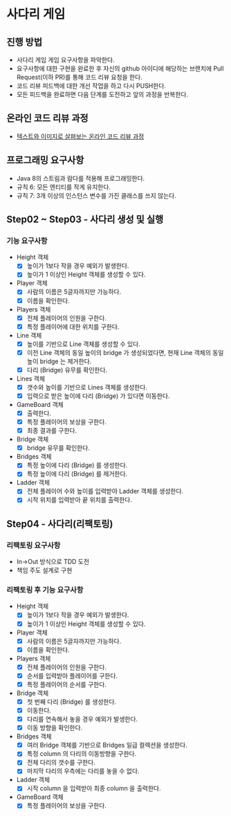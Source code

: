# 사다리 게임
## 진행 방법
* 사다리 게임 게임 요구사항을 파악한다.
* 요구사항에 대한 구현을 완료한 후 자신의 github 아이디에 해당하는 브랜치에 Pull Request(이하 PR)를 통해 코드 리뷰 요청을 한다.
* 코드 리뷰 피드백에 대한 개선 작업을 하고 다시 PUSH한다.
* 모든 피드백을 완료하면 다음 단계를 도전하고 앞의 과정을 반복한다.

## 온라인 코드 리뷰 과정
* [텍스트와 이미지로 살펴보는 온라인 코드 리뷰 과정](https://github.com/nextstep-step/nextstep-docs/tree/master/codereview)

## 프로그래밍 요구사항
- Java 8의 스트림과 람다를 적용해 프로그래밍한다. 
- 규칙 6: 모든 엔티티를 작게 유지한다.
- 규칙 7: 3개 이상의 인스턴스 변수를 가진 클래스를 쓰지 않는다.

## Step02 ~ Step03 - 사다리 생성 및 실행 
### 기능 요구사항 
- Height 객체 
  - [x] 높이가 1보다 작을 경우 예외가 발생한다.
  - [x] 높이가 1 이상인 Height 객체를 생성할 수 있다.
- Player 객체 
  - [x] 사람의 이름은 5글자까지만 가능하다.
  - [x] 이름을 확인한다.
- Players 객체 
  - [x] 전체 플레이어의 인원을 구한다.
  - [x] 특정 플레이어에 대한 위치를 구한다.
- Line 객체 
  - [x] 높이를 기반으로 Line 객체를 생성할 수 있다.
  - [x] 이전 Line 객체의 동일 높이의 bridge 가 생성되었다면, 현재 Line 객체의 동일 높이 bridge 는 제거한다.
  - [x] 다리 (Bridge) 유무를 확인한다.
- Lines 객체 
  - [x] 갯수와 높이를 기반으로 Lines 객체를 생성한다.
  - [x] 입력으로 받은 높이에 다리 (Bridge) 가 있다면 이동한다.
- GameBoard 객체 
  - [x] 출력한다. 
  - [x] 특정 플레이어의 보상을 구한다.
  - [x] 최종 결과를 구한다.
- Bridge 객체 
  - [x] bridge 유무를 확인한다.
- Bridges 객체 
  - [x] 특정 높이에 다리 (Bridge) 를 생성한다.
  - [x] 특정 높이에 다리 (Bridge) 를 제거한다.
- Ladder 객체 
  - [x] 전체 플레이어 수와 높이를 입력받아 Ladder 객체를 생성한다.
  - [x] 시작 위치를 입력받아 끝 위치를 출력한다.

## Step04 - 사다리(리팩토링)
### 리팩토링 요구사항 
- In->Out 방식으로 TDD 도전 
- 책임 주도 설계로 구현 

### 리팩토링 후 기능 요구사항 
- Height 객체
  - [x] 높이가 1보다 작을 경우 예외가 발생한다.
  - [x] 높이가 1 이상인 Height 객체를 생성할 수 있다.
- Player 객체 
  - [x] 사람의 이름은 5글자까지만 가능하다.
  - [x] 이름을 확인한다.
- Players 객체
  - [x] 전체 플레이어의 인원을 구한다.
  - [x] 순서를 입력받아 플레이어를 구한다.
  - [x] 특정 플레이어의 순서를 구한다.
- Bridge 객체
  - [x] 첫 번째 다리 (Bridge) 를 생성한다.
  - [x] 이동한다. 
  - [x] 다리를 연속해서 놓을 경우 예외가 발생한다.
  - [x] 이동 방향을 확인한다.
- Bridges 객체
  - [x] 여러 Bridge 객체를 기반으로 Bridges 일급 컬렉션을 생성한다.
  - [x] 특정 column 의 다리의 이동방향을 구한다.
  - [x] 전체 다리의 갯수를 구한다.
  - [x] 마지막 다리의 우측에는 다리를 놓을 수 없다.
- Ladder 객체
  - [x] 시작 column 을 입력받아 최종 column 을 출력한다.
- GameBoard 객체 
  - [x] 특정 플레이어의 보상을 구한다.
